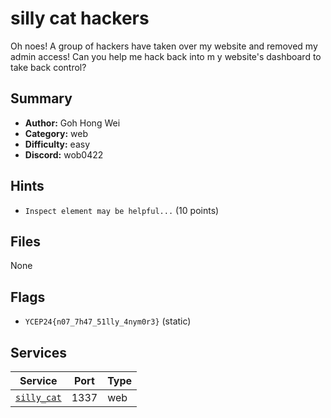 # silly cat hackers
Oh noes! A group of hackers have taken over my website and removed my admin access! Can you help me hack back into m
y website's dashboard to take back control?

## Summary
- **Author:** Goh Hong Wei
- **Category:** web
- **Difficulty:** easy
- **Discord:** wob0422

## Hints
- `Inspect element may be helpful...` (10 points)

## Files
None

## Flags
- `YCEP24{n07_7h47_51lly_4nym0r3}` (static)

## Services
| Service | Port | Type |
| ------- | ---- | ---- |
| [`silly_cat`](service\app) | 1337 | web |
